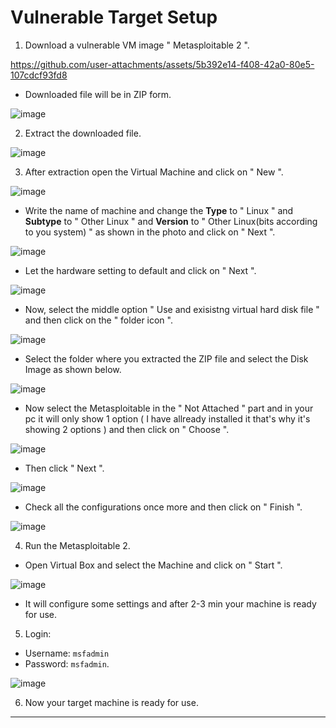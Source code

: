 # Vulnerable Target Setup

 1. Download a vulnerable VM image " Metasploitable 2 ".

https://github.com/user-attachments/assets/5b392e14-f408-42a0-80e5-107cdcf93fd8




 - Downloaded file will be in ZIP form.

   

  ![image](https://github.com/user-attachments/assets/dcad187a-f1ae-4bf0-9224-e04fd9ac8b38)


 2. Extract the downloaded file.

    

![image](https://github.com/user-attachments/assets/5a221464-fbb6-424d-96a8-7acd6439463b)



3. After extraction open the Virtual Machine and click on " New ".

   

![image](https://github.com/user-attachments/assets/fd2bb005-59c5-4a26-a882-889eb884ad74)



- Write the name of machine and change the **Type** to " Linux " and **Subtype** to " Other Linux " and **Version** to " Other Linux(bits according to you system) " as shown in the photo and click on " Next ".
  

![image](https://github.com/user-attachments/assets/a494b0ee-5cc4-4240-b953-093d7032dffd)



- Let the hardware setting to default and click on " Next ".


![image](https://github.com/user-attachments/assets/a6909348-d03a-4e47-a700-6c6bd2790e74)



- Now, select the middle option " Use and exisistng virtual hard disk file  " and then click on the " folder icon ".

  

![image](https://github.com/user-attachments/assets/f9fa7bb0-c891-44d9-8272-0d3a7cf1a580)



- Select the folder where you extracted the ZIP file and select the Disk Image as shown below.

  

![image](https://github.com/user-attachments/assets/a7a6205d-ca3a-476c-9e98-9e71309102b5)



- Now select the Metasploitable in the " Not Attached " part and in your pc it will only show 1 option ( I have allready installed it that's why it's showing 2 options ) and then click on " Choose ".

  

![image](https://github.com/user-attachments/assets/44412ed8-0511-4560-9d73-230531062168)


- Then click " Next ".

  

![image](https://github.com/user-attachments/assets/28f00d17-216e-41d8-8fe3-8df2f3e3687c)



- Check all the configurations once more and then click on " Finish ".


![image](https://github.com/user-attachments/assets/6311753c-d680-4844-9c74-7a025271a6a7)



 4. Run the Metasploitable 2.

    

- Open Virtual Box and select the Machine and click on " Start ".

  

![image](https://github.com/user-attachments/assets/475800e0-78f4-4947-a8e2-40248eb8506d)



- It will configure some settings and after 2-3 min  your machine is ready for use.

 5. Login:
   
   - Username: `msfadmin` 
   - Password: `msfadmin`.
 
![image](https://github.com/user-attachments/assets/51c454c9-9982-4760-b83f-bf313eaa5fe4)
  
6. Now your target machine is ready for use.

---
